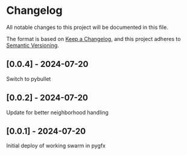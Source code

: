 # Changelog
All notable changes to this project will be documented in this file.

The format is based on [Keep a Changelog](https://keepachangelog.com/en/1.0.0/),
and this project adheres to [Semantic Versioning](https://semver.org/spec/v2.0.0.html).

## [0.0.4] - 2024-07-20
Switch to pybullet

## [0.0.2] - 2024-07-20
Update for better neighborhood handling

## [0.0.1] - 2024-07-20
Initial deploy of working swarm in pygfx
